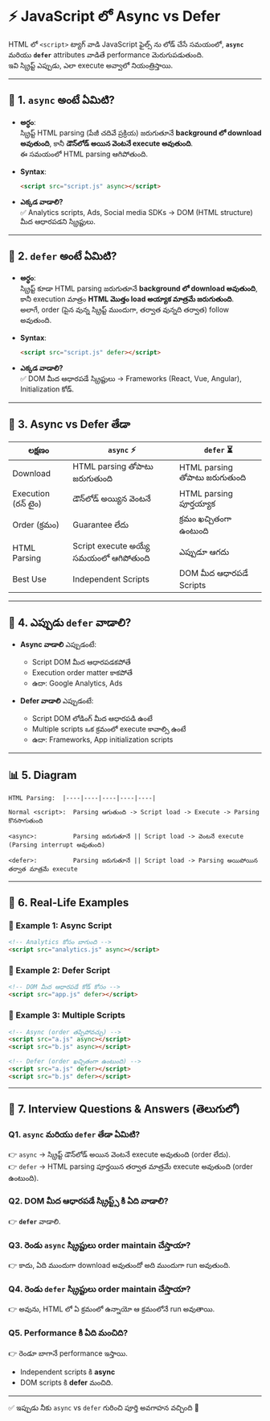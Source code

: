 
# ⚡ JavaScript లో Async vs Defer

HTML లో `<script>` ట్యాగ్ వాడి JavaScript ఫైల్స్ ను లోడ్ చేసే సమయంలో, **`async`** మరియు **`defer`** attributes వాడితే performance మెరుగుపడుతుంది.  
ఇవి స్క్రిప్ట్ ఎప్పుడు, ఎలా execute అవ్వాలో నియంత్రిస్తాయి.

---

## 📌 1. `async` అంటే ఏమిటి?

- **అర్ధం**:  
  స్క్రిప్ట్ HTML parsing (పేజీ చదివే ప్రక్రియ) జరుగుతూనే **background లో download అవుతుంది**, కానీ **డౌన్‌లోడ్ అయిన వెంటనే execute అవుతుంది**.  
  ఈ సమయంలో HTML parsing ఆగిపోతుంది.

- **Syntax**:
  ```html
  <script src="script.js" async></script>
  ```

- **ఎక్కడ వాడాలి?**  
  ✅ Analytics scripts, Ads, Social media SDKs → DOM (HTML structure) మీద ఆధారపడని స్క్రిప్టులు.

---

## 📌 2. `defer` అంటే ఏమిటి?

- **అర్ధం**:  
  స్క్రిప్ట్ కూడా HTML parsing జరుగుతూనే **background లో download అవుతుంది**, కానీ execution మాత్రం **HTML మొత్తం load అయ్యాక మాత్రమే జరుగుతుంది**.  
  అలాగే, order (పైన వున్న స్క్రిప్ట్ ముందుగా, తర్వాత వున్నది తర్వాత) follow అవుతుంది.

- **Syntax**:
  ```html
  <script src="script.js" defer></script>
  ```

- **ఎక్కడ వాడాలి?**  
  ✅ DOM మీద ఆధారపడే స్క్రిప్టులు → Frameworks (React, Vue, Angular), Initialization కోడ్.

---

## 📌 3. Async vs Defer తేడా

| లక్షణం                  | `async` ⚡                        | `defer` ⏳                          |
|-------------------------|----------------------------------|-------------------------------------|
| Download                | HTML parsing తోపాటు జరుగుతుంది   | HTML parsing తోపాటు జరుగుతుంది      |
| Execution (రన్ టైం)     | డౌన్‌లోడ్ అయ్యిన వెంటనే          | HTML parsing పూర్తయ్యాక             |
| Order (క్రమం)           | Guarantee లేదు                   | క్రమం ఖచ్చితంగా ఉంటుంది            |
| HTML Parsing            | Script execute అయ్యే సమయంలో ఆగిపోతుంది | ఎప్పుడూ ఆగదు                   |
| Best Use                | Independent Scripts              | DOM మీద ఆధారపడే Scripts           |

---

## 📌 4. ఎప్పుడు `defer` వాడాలి?  

- **Async వాడాలి** ఎప్పుడంటే:  
  - Script DOM మీద ఆధారపడకపోతే  
  - Execution order matter కాకపోతే  
  - ఉదా: Google Analytics, Ads  

- **Defer వాడాలి** ఎప్పుడంటే:  
  - Script DOM లోడింగ్ మీద ఆధారపడి ఉంటే  
  - Multiple scripts ఒక క్రమంలో execute కావాల్సి ఉంటే  
  - ఉదా: Frameworks, App initialization scripts  

---

## 📊 5. Diagram

```
HTML Parsing:  |----|----|----|----|----|

Normal <script>:  Parsing ఆగుతుంది -> Script load -> Execute -> Parsing కొనసాగుతుంది

<async>:          Parsing జరుగుతూనే || Script load -> వెంటనే execute (Parsing interrupt అవుతుంది)

<defer>:          Parsing జరుగుతూనే || Script load -> Parsing అయిపోయిన తర్వాత మాత్రమే execute
```

---

## 📌 6. Real-Life Examples

### 🔹 Example 1: Async Script
```html
<!-- Analytics కోసం బాగుంది -->
<script src="analytics.js" async></script>
```

### 🔹 Example 2: Defer Script
```html
<!-- DOM మీద ఆధారపడే కోడ్ కోసం -->
<script src="app.js" defer></script>
```

### 🔹 Example 3: Multiple Scripts
```html
<!-- Async (order తప్పిపోవచ్చు) -->
<script src="a.js" async></script>
<script src="b.js" async></script>

<!-- Defer (order ఖచ్చితంగా ఉంటుంది) -->
<script src="a.js" defer></script>
<script src="b.js" defer></script>
```

---

## 📌 7. Interview Questions & Answers (తెలుగులో)

### Q1. `async` మరియు `defer` తేడా ఏమిటి?
👉 `async` → స్క్రిప్ట్ డౌన్‌లోడ్ అయిన వెంటనే execute అవుతుంది (order లేదు).  
👉 `defer` → HTML parsing పూర్తయిన తర్వాత మాత్రమే execute అవుతుంది (order ఉంటుంది).

### Q2. DOM మీద ఆధారపడే స్క్రిప్ట్స్ కి ఏది వాడాలి?  
👉 **`defer`** వాడాలి.

### Q3. రెండు `async` స్క్రిప్టులు order maintain చేస్తాయా?  
👉 కాదు, ఏది ముందుగా download అవుతుందో అది ముందుగా run అవుతుంది.

### Q4. రెండు `defer` స్క్రిప్టులు order maintain చేస్తాయా?  
👉 అవును, HTML లో ఏ క్రమంలో ఉన్నాయో ఆ క్రమంలోనే run అవుతాయి.

### Q5. Performance కి ఏది మంచిది?  
👉 రెండూ బాగానే performance ఇస్తాయి.  
- Independent scripts కి **async**  
- DOM scripts కి **defer** మంచిది.  

---

✅ ఇప్పుడు నీకు `async` vs `defer` గురించి పూర్తి అవగాహన వచ్చింది 🚀
